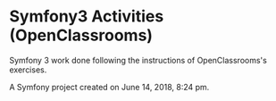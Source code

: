 Symfony3 Activities (OpenClassrooms)
=======

Symfony 3 work done following the instructions of OpenClassrooms's exercises.

A Symfony project created on June 14, 2018, 8:24 pm.
